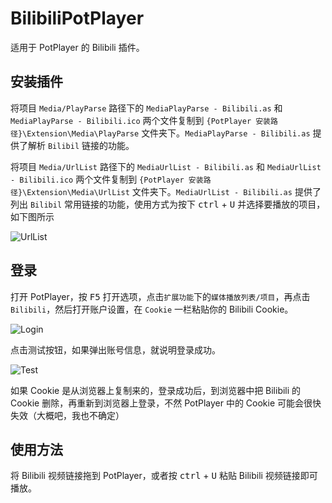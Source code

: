 # BilibiliPotPlayer

适用于 PotPlayer 的 Bilibili 插件。

## 安装插件

将项目 `Media/PlayParse` 路径下的 `MediaPlayParse - Bilibili.as` 和 `MediaPlayParse - Bilibili.ico` 两个文件复制到 `{PotPlayer 安装路径}\Extension\Media\PlayParse` 文件夹下。`MediaPlayParse - Bilibili.as` 提供了解析 `Bilibil` 链接的功能。

将项目 `Media/UrlList` 路径下的 `MediaUrlList - Bilibili.as` 和 `MediaUrlList - Bilibili.ico` 两个文件复制到 `{PotPlayer 安装路径}\Extension\Media\UrlList` 文件夹下。`MediaUrlList - Bilibili.as` 提供了列出 `Bilibil` 常用链接的功能，使用方式为按下 <kbd>ctrl</kbd> + <kbd>U</kbd> 并选择要播放的项目，如下图所示

![UrlList](https://cdn.jsdelivr.net/gh/chen310/BilibiliPotPlayer/public/urllist.png)

## 登录

打开 PotPlayer，按 <kbd>F5</kbd> 打开选项，点击`扩展功能`下的`媒体播放列表/项目`，再点击 `Bilibili`，然后打开账户设置，在 `Cookie` 一栏粘贴你的 Bilibili Cookie。

![Login](https://cdn.jsdelivr.net/gh/chen310/BilibiliPotPlayer/public/login.png)

点击测试按钮，如果弹出账号信息，就说明登录成功。

![Test](https://cdn.jsdelivr.net/gh/chen310/BilibiliPotPlayer/public/test.png)

如果 Cookie 是从浏览器上复制来的，登录成功后，到浏览器中把 Bilibili 的 Cookie 删除，再重新到浏览器上登录，不然 PotPlayer 中的 Cookie 可能会很快失效（大概吧，我也不确定）

## 使用方法

将 Bilibili 视频链接拖到 PotPlayer，或者按 <kbd>ctrl</kbd> + <kbd>U</kbd> 粘贴 Bilibili 视频链接即可播放。
